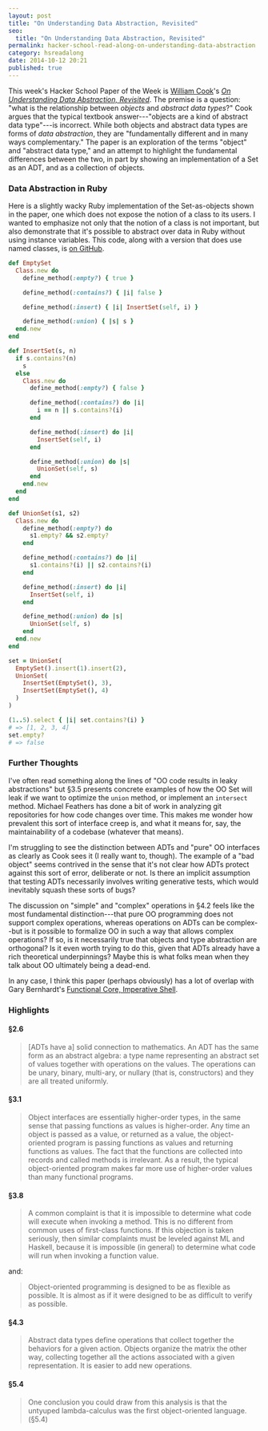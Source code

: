 ```yaml
---
layout: post
title: "On Understanding Data Abstraction, Revisited"
seo:
  title: "On Understanding Data Abstraction, Revisited"
permalink: hacker-school-read-along-on-understanding-data-abstraction
category: hsreadalong
date: 2014-10-12 20:21
published: true
---
```


This week's Hacker School Paper of the Week is [William Cook](http://www.cs.utexas.edu/~wcook/)'s [_On Understanding Data Abstraction, Revisited_](http://www.cs.utexas.edu/~wcook/Drafts/2009/essay.pdf).
The premise is a question: "what is the relationship between _objects_ and _abstract data types_?"
Cook argues that the typical textbook answer---"objects are a kind of abstract data type"---is incorrect.
While both objects and abstract data types are forms of _data abstraction_, they are "fundamentally different and in many ways complementary."
The paper is an exploration of the terms "object" and "abstract data type," and an attempt to highlight the fundamental differences between the two, in part by showing an implementation of a Set as an ADT, and as a collection of objects.

### Data Abstraction in Ruby

Here is a slightly wacky Ruby implementation of the Set-as-objects shown in the paper, one which does not expose the notion of a class to its users.
I wanted to emphasize not only that the notion of a class is not important, but also demonstrate that it's possible to abstract over data in Ruby without using instance variables.
This code, along with a version that does use named classes, is [on GitHub](https://github.com/bcobb/on_understanding_data_abstraction_revisited-ruby).

```ruby
def EmptySet
  Class.new do
    define_method(:empty?) { true }

    define_method(:contains?) { |i| false }

    define_method(:insert) { |i| InsertSet(self, i) }

    define_method(:union) { |s| s }
  end.new
end

def InsertSet(s, n)
  if s.contains?(n)
    s
  else
    Class.new do
      define_method(:empty?) { false }

      define_method(:contains?) do |i|
        i == n || s.contains?(i)
      end

      define_method(:insert) do |i|
        InsertSet(self, i)
      end

      define_method(:union) do |s|
        UnionSet(self, s)
      end
    end.new
  end
end

def UnionSet(s1, s2)
  Class.new do
    define_method(:empty?) do
      s1.empty? && s2.empty?
    end

    define_method(:contains?) do |i|
      s1.contains?(i) || s2.contains?(i)
    end

    define_method(:insert) do |i|
      InsertSet(self, i)
    end

    define_method(:union) do |s|
      UnionSet(self, s)
    end
  end.new
end

set = UnionSet(
  EmptySet().insert(1).insert(2),
  UnionSet(
    InsertSet(EmptySet(), 3),
    InsertSet(EmptySet(), 4)
  )
)

(1..5).select { |i| set.contains?(i) }
# => [1, 2, 3, 4]
set.empty?
# => false
```

### Further Thoughts

I've often read something along the lines of "OO code results in leaky abstractions" but &#167;3.5 presents concrete examples of how the OO Set will leak if we want to optimize the `union` method, or implement an `intersect` method.
Michael Feathers has done a bit of work in analyzing git repositories for how code changes over time. This makes me wonder how prevalent this sort of interface creep is, and what it means for, say, the maintainability of a codebase (whatever that means).

I'm struggling to see the distinction between ADTs and "pure" OO interfaces as clearly as Cook sees it (I really want to, though).
The example of a "bad object" seems contrived in the sense that it's not clear how ADTs protect against this sort of error, deliberate or not.
Is there an implicit assumption that testing ADTs necessarily involves writing generative tests, which would inevitably squash these sorts of bugs?

The discussion on "simple" and "complex" operations in &#167;4.2 feels like the most fundamental distinction---that pure OO programming does not support complex operations, whereas operations on ADTs can be complex--but is it possible to formalize OO in such a way that allows complex operations?
If so, is it necessarily true that objects and type abstraction are orthogonal?
Is it even worth trying to do this, given that ADTs already have a rich theoretical underpinnings?
Maybe this is what folks mean when they talk about OO ultimately being a dead-end.

In any case, I think this paper (perhaps obviously) has a lot of overlap with Gary Bernhardt's [Functional Core, Imperative Shell](https://www.destroyallsoftware.com/talks/boundaries).

### Highlights

#### &#167;2.6

> [ADTs have a] solid connection to mathematics.
An ADT has the same form as an abstract algebra: a type name representing an abstract set of values together with operations on the values.
The operations can be unary, binary, multi-ary, or nullary (that is, constructors) and they are all treated uniformly.

#### &#167;3.1

> Object interfaces are essentially higher-order types, in the same sense that passing functions as values is higher-order.
Any time an object is passed as a value, or returned as a value, the object-oriented program is passing functions as values and returning functions as values.
The fact that the functions are collected into records and called methods is irrelevant.
As a result, the typical object-oriented program makes far more use of higher-order values than many functional programs.

#### &#167;3.8

> A common complaint is that it is impossible to determine what code will execute when invoking a method.
This is no different from common uses of first-class functions.
If this objection is taken seriously, then similar complaints must be leveled against ML and Haskell, because it is impossible (in general) to determine what code will run when invoking a function value.

and:

> Object-oriented programming is designed to be as flexible as possible.
It is almost as if it were designed to be as difficult to verify as possible.

#### &#167;4.3

> Abstract data types define operations that collect together the behaviors for a given action.
Objects organize the matrix the other way, collecting together all the actions associated with a given representation.
It is easier to add new operations.

#### &#167;5.4

> One conclusion you could draw from this analysis is that the untyuped lambda-calculus was the first object-oriented language. (&#167;5.4)

